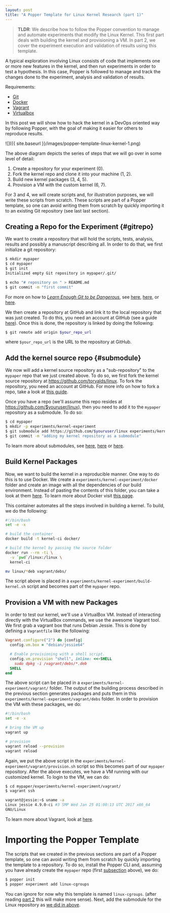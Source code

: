 ```yaml
---
layout: post
title: "A Popper Template for Linux Kernel Research (part 1)"
---
```


> **TLDR**: We describe how to follow the Popper convention to manage 
and automate experiments that modify the Linux Kernel. This first part
deals with building the kernel and provisioning a VM. In part 2, we 
cover the experiment execution and validation of results using this 
template.

A typical exploration involving Linux consists of code that implements 
one or more new features in the kernel, and then run experiments in 
order to test a hypothesis. In this case, Popper is followed to manage 
and track the changes done to the experiment, analysis and validation 
of results.

Requirements:

  * [Git](http://git-scm.org)
  * [Docker](http://docker.com)
  * [Vagrant](http://vagrantup.com)
  * [Virtualbox](http://virtualbox.org)

In this post we will show how to hack the kernel in a DevOps oriented 
way by following Popper, with the goal of making it easier for others 
to reproduce results.

![]({{ site.baseurl }}/images/popper-template-linux-kernel-1.png)

The above diagram depicts the series of steps that we will go over in 
some level of detail:

 1. Create a repository for your experiment (0).
 2. Fork the kernel repo and clone it into your machine (1, 2).
 3. Build new kernel packages (3, 4, 5).
 4. Provision a VM with the custom kernel (6, 7).

For 3 and 4, we will create scripts and, for illustration purposes, we 
will write these scripts from scratch. These scripts are part of a 
Popper template, so one can avoid writing them from scratch by quickly 
importing it to an existing Git repository (see last last section).

## Creating a Repo for the Experiment {#gitrepo}

We want to create a repository that will hold the scripts, tests, 
analysis, results and possibly a manuscript describing all. In order 
to do that, we first initialize a git repository:

```bash
$ mkdir mypaper
$ cd mypaper
$ git init
Initialized empty Git repository in mypaper/.git/

$ echo "# repository on " > README.md
$ git commit -m "first commit"
```

For more on how to [_Learn Enough Git to be 
Dangerous_](https://www.learnenough.com/git-tutorial), see 
[here](https://swcarpentry.github.io/git-novice/), 
[here](http://v4.software-carpentry.org/vc/intro.html), or 
[here](https://medium.com/flow-ci/github-vs-bitbucket-vs-gitlab-vs-coding-7cf2b43888a1#.3czk4nrfs). 

We then create a repository at GitHub and link it to the local 
repository that was just created. To do this, you need an account at 
GitHub (see a guide 
[here](https://help.github.com/articles/creating-a-new-repository/)). 
Once this is done, the repository is linked by doing the following:

```bash
$ git remote add origin $your_repo_url
```

where `$your_repo_url` is the URL to the repository at GitHub.

## Add the kernel source repo {#submodule}

We now will add a kernel source repository as a "sub-repository" to 
the `mypaper` repo that we just created above. To do so, we first fork 
the kernel source repository at <https://github.com/torvalds/linux>. 
To fork the repository, you need an account at GitHub. For more info 
on how to fork a repo, take a look at [this 
guide](https://help.github.com/articles/fork-a-repo).

Once you have a repo (we'll assume this repo resides at 
<https://github.com/$youruser/linux>), then you need to add it to the 
`mypaper` repository as a submodule. To do so:

```bash
$ cd mypaper
$ mkdir -p experiments/kernel-experiment
$ git submodule add https://github.com/$youruser/linux experiments/kernel-experiment/linux
$ git commit -m "adding my kernel repository as a submodule"
```

To learn more about submodules, see 
[here](https://github.com/blog/2104-working-with-submodules), 
[here](https://git-scm.com/book/en/v2/Git-Tools-Submodules) or 
[here](https://medium.com/@porteneuve/mastering-git-submodules-34c65e940407).

## Build Kernel Packages

Now, we want to build the kernel in a reproducible manner. One way to 
do this is to use Docker. We create a 
`experiments/kernel-experiment/docker` folder and create an image with 
all the dependencies of our build environment. Instead of pasting the 
contents of this folder, you can take a look at them 
[here](https://github.com/systemslab/popper/tree/master/templates/experiments/linux-cgroups/docker). 
To learn more about Docker visit [this 
page](https://docs.docker.com/engine/getstarted/).

This container automates all the steps involved in building a kernel. 
To build, we do the following:

```bash
#!/bin/bash
set -e -x

# build the container
docker build -t kernel-ci docker/

# build the kernel by passing the source folder
docker run --rm -ti \
  -v `pwd`/linux:/linux \
  kernel-ci

mv linux/*deb vagrant/debs/
```

The script above is placed in a 
`experiments/kernel-experiment/build-kernel.sh` script and becomes 
part of the `mypaper` repo.

## Provision a VM with new Packages

In order to test our kernel, we'll use a VirtualBox VM. Instead of 
interacting directly with the VirtualBox commands, we use the awesome 
Vagrant tool. We first grab a vagrant box that runs Debian Jessie. 
This is done by defining a `Vagrantfile` like the following:

```ruby
Vagrant.configure("2") do |config|
  config.vm.box = "debian/jessie64"

  # Enable provisioning with a shell script.
  config.vm.provision "shell", inline: <<-SHELL
    sudo dpkg -i /vagrant/debs/*.deb
  SHELL
end
```

The above script can be placed in a 
`experiments/kernel-experiment/vagrant/` folder. The output of the 
building process described in the previous section generates packages 
and puts them in this `experiments/kernel-experiment/vagrant/debs` 
folder. In order to provision the VM with these packages, we do:

```bash
#!/bin/bash
set -e -x

# bring the VM up
vagrant up

# provision
vagrant reload --provision
vagrant reload
```

Again, we put the above script in the 
`experiments/kernel-experiment/vagrant/provision.sh` script so this 
becomes part of our `mypaper` repository. After the above executes, we 
have a VM running with our customized kernel. To login to the VM, we 
can do:

```bash
$ cd mypaper/experiments/kernel-experiment/vagrant/
$ vagrant ssh

vagrant@jessie:~$ uname -a
Linux jessie 4.9.0-ci #3 SMP Wed Jan 25 01:00:13 UTC 2017 x86_64 
GNU/Linux
```

To learn more about Vagrant, look at 
[here](https://www.vagrantup.com/docs/getting-started/).

# Importing the Popper Template

The scripts that we created in the previous sections are part of a 
Popper template, so one can avoid writing them from scratch by quickly 
importing the template to a repository. To do so, install the Popper 
CLI and, assuming you have already create the `mypaper` repo (first 
[subsection](#gitrepo) above), we do:

```bash
$ popper init
$ popper experiment add linux-cgroups
```

You can ignore for now why this template is named `linux-cgroups`. 
(after reading [part 
2](http://falsifiable.us/popper-for-linux-research-part-2) this will 
make more sense). Next, add the submodule for the Linux repository as 
[we did in above](#submodule).
